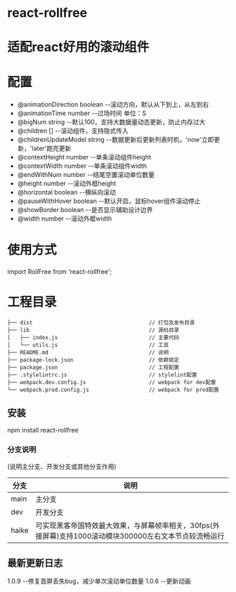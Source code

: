 # react-rollfree
# 适配react好用的滚动组件
# 配置
###
* @animationDirection boolean --滚动方向，默认从下到上，从左到右
* @animationTime number --过场时间 单位：S
* @bigNum string --默认100，支持大数据量动态更新，防止内存过大
* @children [<jsx>] --滚动组件，支持隐式传入
* @childrenUpdateModel string --数据更新后更新列表时机，'now'立即更新，'later'跑完更新
* @contextHeight number  --单条滚动组件height
* @contextWidth number  --单条滚动组件width
* @endWithNum number --结尾空置滚动单位数量
* @height number --滚动外框height
* @horizontal boolean --横纵向滚动
* @pauseWithHover boolean --默认开启，鼠标hover组件滚动停止
* @showBorder boolean --是否显示辅助设计边界
* @width number --滚动外框width
###

# 使用方式
###
import RollFree from 'react-rollfree';

<RollFree></RollFree>
###

# 工程目录
```
├── dist                                     // 打包及发布目录
├── lib                                      // 源码目录
│   ├── index.js                             // 主要代码
│   └── utils.js                             // 工具
├── README.md                                // 说明
├── package-lock.json                        // 依赖锁定
├── package.json                             // 工程配置
├── .stylelintrc.js                          // stylelint配置
├── webpack.dev.config.js                    // webpack for dev配置
└── webpack.prod.config.js                   // webpack for prod配置
```

## 安装
npm install react-rollfree

### 分支说明
(说明主分支、开发分支或其他分支作用)

|      分支     |       说明      |
| ------------ | --------------- |
| main         | 主分支        |
| dev          | 开发分支        |
| haike        | 可实现黑客帝国特效最大效果，与屏幕帧率相关，30fps(外接屏幕)支持1000滚动模块300000左右文本节点较流畅运行 |


## 最新更新日志
1.0.9     --修复首屏丢失bug，减少单次滚动单位数量
1.0.6     --更新动画
